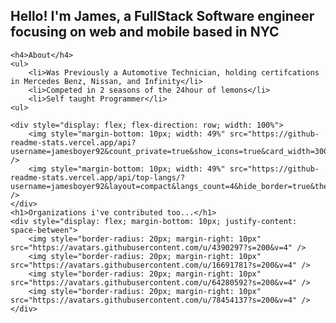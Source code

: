 <div style="width: 100%">
    <h2>Hello! I'm James, a FullStack Software engineer focusing on web and mobile based in NYC</h2>
    
    
    <h4>About</h4>
    <ul>
        <li>Was Previously a Automotive Technician, holding certifcations in Mercedes Benz, Nissan, and Infinity</li>
        <li>Competed in 2 seasons of the 24hour of lemons</li>
        <li>Self taught Programmer</li>
    <ul>

    <div style="display: flex; flex-direction: row; width: 100%">
        <img style="margin-bottom: 10px; width: 49%" src="https://github-readme-stats.vercel.app/api?username=jamesboyer92&count_private=true&show_icons=true&card_width=300&hide_border=true&theme=radical" />
        <img style="margin-bottom: 10px; width: 49%" src="https://github-readme-stats.vercel.app/api/top-langs/?username=jamesboyer92&layout=compact&langs_count=4&hide_border=true&theme=radical" />
    </div>
    <h1>Organizations i've contributed too...</h1>
    <div style="display: flex; margin-bottom: 10px; justify-content: space-between">
        <img style="border-radius: 20px; margin-right: 10px" src="https://avatars.githubusercontent.com/u/4390297?s=200&v=4" />
        <img style="border-radius: 20px; margin-right: 10px" src="https://avatars.githubusercontent.com/u/16691781?s=200&v=4" />
        <img style="border-radius: 20px; margin-right: 10px" src="https://avatars.githubusercontent.com/u/64280592?s=200&v=4" />
        <img style="border-radius: 20px; margin-right: 10px" src="https://avatars.githubusercontent.com/u/78454137?s=200&v=4" />
    </div>
</div>



